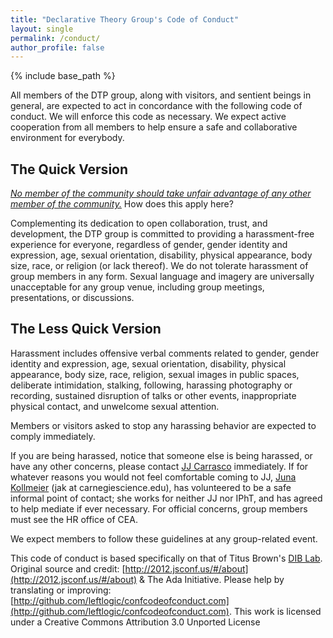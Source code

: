 ```yaml
---
title: "Declarative Theory Group's Code of Conduct"
layout: single
permalink: /conduct/
author_profile: false
---
```


{% include base_path %}

All members of the DTP group, along with visitors, and sentient beings in general, are expected to act in concordance with the following code of conduct. We will enforce this code as necessary. We expect active cooperation from all members to help ensure a safe and collaborative environment for everybody.

## The Quick Version
[*No member of the community should take unfair advantage of any other member of the community.*](http://www.admissions.caltech.edu/content/honor-code)  How does this apply here?

Complementing its dedication to open collaboration, trust, and development, the DTP group is committed to providing a harassment-free experience for everyone, regardless of gender, gender identity and expression, age, sexual orientation, disability, physical appearance, body size, race, or religion (or lack thereof). We do not tolerate harassment of group members in any form. Sexual language and imagery are universally unacceptable for any group venue, including group meetings, presentations, or discussions.

## The Less Quick Version
Harassment includes offensive verbal comments related to gender, gender identity and expression, age, sexual orientation, disability, physical appearance, body size, race, religion, sexual images in public spaces, deliberate intimidation, stalking, following, harassing photography or recording, sustained disruption of talks or other events, inappropriate physical contact, and unwelcome sexual attention.

Members or visitors asked to stop any harassing behavior are expected to comply immediately.

If you are being harassed, notice that someone else is being harassed, or have any other concerns, please contact [JJ Carrasco](mailto:john-joseph.carrasco@ipht.fr) immediately. If for whatever reasons you would not feel comfortable coming to JJ,  [Juna Kollmeier](https://carnegiescience.edu/scientist/juna-kollmeier) (jak at carnegiescience.edu), has volunteered to be a safe informal point of contact;  she works for neither JJ nor IPhT, and has agreed to help mediate if ever necessary. For official concerns, group members must see the HR office of CEA.

We expect members to follow these guidelines at any group-related event.

This code of conduct is based specifically on that of Titus Brown's [DIB Lab](http://ivory.idyll.org/lab/coc.html). Original source and credit: [http://2012.jsconf.us/#/about](http://2012.jsconf.us/#/about) & The Ada Initiative. Please help by translating or improving: [http://github.com/leftlogic/confcodeofconduct.com](http://github.com/leftlogic/confcodeofconduct.com).  This work is licensed under a Creative Commons Attribution 3.0 Unported License
